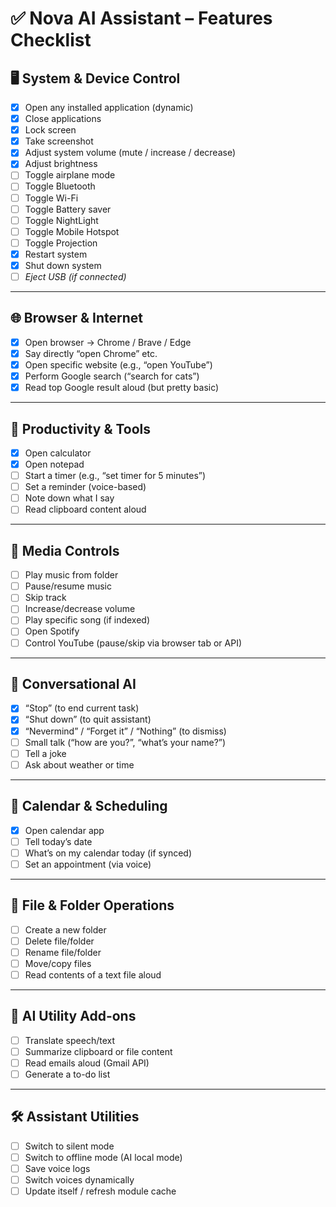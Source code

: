 
# ✅ Nova AI Assistant – Features Checklist

## 🖥️ System & Device Control
- [x] Open any installed application (dynamic)
- [x] Close applications
- [x] Lock screen
- [x] Take screenshot
- [x] Adjust system volume (mute / increase / decrease)
- [x] Adjust brightness
- [ ] Toggle airplane mode
- [ ] Toggle Bluetooth
- [ ] Toggle Wi-Fi
- [ ] Toggle Battery saver
- [ ] Toggle NightLight
- [ ] Toggle Mobile Hotspot
- [ ] Toggle Projection
- [x] Restart system
- [x] Shut down system
- [ ] *Eject USB (if connected)*

---

## 🌐 Browser & Internet
- [x] Open browser → Chrome / Brave / Edge
- [x] Say directly “open Chrome” etc.
- [x] Open specific website (e.g., “open YouTube”)
- [x] Perform Google search (“search for cats”)
- [x] Read top Google result aloud (but pretty basic)

---

## 📝 Productivity & Tools
- [x] Open calculator
- [x] Open notepad
- [ ] Start a timer (e.g., “set timer for 5 minutes”)
- [ ] Set a reminder (voice-based)
- [ ] Note down what I say
- [ ] Read clipboard content aloud

---

## 🎵 Media Controls
- [ ] Play music from folder
- [ ] Pause/resume music
- [ ] Skip track
- [ ] Increase/decrease volume
- [ ] Play specific song (if indexed)
- [ ] Open Spotify
- [ ] Control YouTube (pause/skip via browser tab or API)

---

## 💬 Conversational AI
- [x] “Stop” (to end current task)
- [x] “Shut down” (to quit assistant)
- [x] “Nevermind” / “Forget it” / “Nothing” (to dismiss)
- [ ] Small talk (“how are you?”, “what’s your name?”)
- [ ] Tell a joke
- [ ] Ask about weather or time

---

## 📅 Calendar & Scheduling
- [x] Open calendar app
- [ ] Tell today’s date
- [ ] What’s on my calendar today (if synced)
- [ ] Set an appointment (via voice)

---

## 📂 File & Folder Operations
- [ ] Create a new folder
- [ ] Delete file/folder
- [ ] Rename file/folder
- [ ] Move/copy files
- [ ] Read contents of a text file aloud

---

## 🧠 AI Utility Add-ons
- [ ] Translate speech/text
- [ ] Summarize clipboard or file content
- [ ] Read emails aloud (Gmail API)
- [ ] Generate a to-do list

---

## 🛠️ Assistant Utilities
- [ ] Switch to silent mode
- [ ] Switch to offline mode (AI local mode)
- [ ] Save voice logs
- [ ] Switch voices dynamically
- [ ] Update itself / refresh module cache
